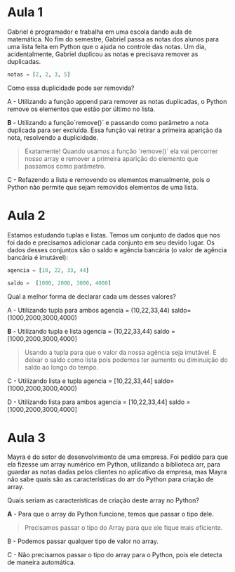 # Aula 1

Gabriel é programador e trabalha em uma escola dando aula de matemática. No fim do semestre, Gabriel passa as notas dos alunos para uma lista feita em Python que o ajuda no controle das notas. Um dia, acidentalmente, Gabriel duplicou as notas e precisava remover as duplicadas.

```py
notas = [2, 2, 3, 5]
```

Como essa duplicidade pode ser removida?

A - Utilizando a função append para remover as notas duplicadas, o Python remove os elementos que estão por último no lista.

__B__ - Utilizando a função`remove()´ e passando como parâmetro a nota duplicada para ser excluída. Essa função vai retirar a primeira aparição da nota, resolvendo a duplicidade.
> Exatamente! Quando usamos a função `remove()´ ela vai percorrer nosso array e remover a primeira aparição do elemento que passamos como parâmetro.

C - Refazendo a lista e removendo os elementos manualmente, pois o Python não permite que sejam removidos elementos de uma lista.

# Aula 2

Estamos estudando tuplas e listas. Temos um conjunto de dados que nos foi dado e precisamos adicionar cada conjunto em seu devido lugar. Os dados desses conjuntos são o saldo e agência bancária (o valor de agência bancária é imutável):

```py
agencia = [10, 22, 33, 44]

saldo =  [1000, 2000, 3000, 4000]
```

Qual a melhor forma de declarar cada um desses valores?

A - Utilizando tupla para ambos agencia = (10,22,33,44) saldo= (1000,2000,3000,4000)

__B__ - Utilizando tupla e lista agencia = (10,22,33,44) saldo = [1000,2000,3000,4000]
> Usando a tupla para que o valor da nossa agência seja imutável. E deixar o saldo como lista pois podemos ter aumento ou diminuição do saldo ao longo do tempo.

C - Utilizando lista e tupla agencia = [10,22,33,44] saldo= (1000,2000,3000,4000)

D - Utilizando lista para ambos agencia = [10,22,33,44] saldo = [1000,2000,3000,4000]

# Aula 3

Mayra é do setor de desenvolvimento de uma empresa. Foi pedido para que ela fizesse um array numérico em Python, utilizando a biblioteca arr, para guardar as notas dadas pelos clientes no aplicativo da empresa, mas Mayra não sabe quais são as características do arr do Python para criação de array.

Quais seriam as características de criação deste array no Python?

__A__ - Para que o array do Python funcione, temos que passar o tipo dele.
> Precisamos passar o tipo do Array para que ele fique mais eficiente.

B - Podemos passar qualquer tipo de valor no array.

C - Não precisamos passar o tipo do array para o Python, pois ele detecta de maneira automática.
